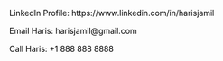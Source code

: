 <!DOCTYPE html>
<html lang="en">
<head>
    <meta charset="UTF-8">
    <meta name="viewport" content="width=device-width, initial-scale=1.0">
    <title>Contact Links</title>
    <style>
        ul {
            list-style-type: none;
        }
        li {
            padding-bottom: 15px; /* Space between list items */
        }
        a {
            text-decoration: none;
            color: black; /* Adjust color as needed */
            padding-right: 10px; /* Space to the right of the link text */
        }
    </style>
</head>
<body>
    <ul>
        <li>
            <a href="https://www.linkedin.com" target="_blank">LinkedIn Profile: https://www.linkedin.com/in/harisjamil</a>
        </li>
        <li>
            <a href="mailto:harisjamil@gmail.com">Email Haris: harisjamil@gmail.com</a>
        </li>
        <li>
            <a href="tel:+18888888888">Call Haris: +1 888 888 8888</a>
        </li>
    </ul>
</body>
</html>

